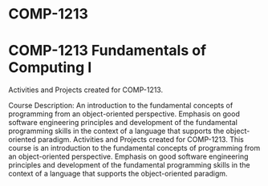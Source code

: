 # COMP-1213 
# COMP-1213 Fundamentals of Computing I

Activities and Projects created for COMP-1213.

Course Description:
An introduction to the fundamental concepts of programming from an object-oriented perspective. Emphasis on good software engineering principles and development of the fundamental programming skills in the context of a language that supports the object-oriented paradigm.
Activities and Projects created for COMP-1213. This course is an introduction to the fundamental concepts of programming from an object-oriented perspective. Emphasis on good software engineering principles and development of the fundamental programming skills in the context of a language that supports the object-oriented paradigm.
